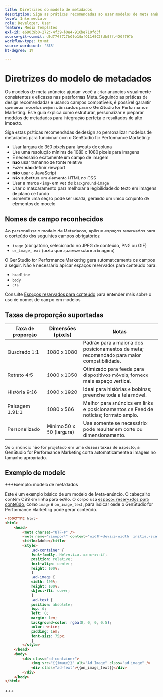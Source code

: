 ```yaml
---
title: Diretrizes do modelo de metadados
description: Siga as práticas recomendadas ao usar modelos de meta anúncios com o Adobe GenStudio for Performance Marketing.
level: Intermediate
role: Developer, User
feature: Media Templates
exl-id: e69039b0-272d-4f39-b0e4-916be710fd5f
source-git-commit: d9d774f727b69b18af6114965fdb8ffb450f797b
workflow-type: tm+mt
source-wordcount: '378'
ht-degree: 1%

---
```


# Diretrizes do modelo de metadados

Os modelos de meta anúncios ajudam você a criar anúncios visualmente consistentes e eficazes nas plataformas Meta. Seguindo as práticas de design recomendadas e usando campos compatíveis, é possível garantir que seus modelos sejam otimizados para o GenStudio for Performance Marketing. Este guia explica como estruturar, personalizar e preparar modelos de metadados para integração perfeita e resultados de alto impacto.

Siga estas práticas recomendadas de design ao personalizar modelos de metadados para funcionar com o GenStudio for Performance Marketing:

- Usar largura de 360 pixels para layouts de coluna
- Use uma resolução mínima de 1080 x 1080 pixels para imagens
- É necessário exatamente um campo de imagem
- **não** usar tamanho de fonte relativo
- Fazer **não** definir viewport
- **não** usar o JavaScript
- **não** substitua um elemento HTML no CSS
- Usar a marca `<img>` em vez de `background-image`
- Usar o mascaramento para melhorar a legibilidade do texto em imagens de plano de fundo
- Somente uma seção pode ser usada, gerando um único conjunto de elementos de modelo

## Nomes de campo reconhecidos

Ao personalizar o modelo de Metadados, aplique espaços reservados para o conteúdo dos seguintes campos obrigatórios:

- `image` (obrigatório, selecionado no JPEG de conteúdo, PNG ou GIF)
- `on_image_text` (texto que aparece sobre a imagem)

O GenStudio for Performance Marketing gera automaticamente os campos a seguir. Não é necessário aplicar espaços reservados para conteúdo para:

- `headline`
- `body`
- `cta`

Consulte [Espaços reservados para conteúdo](/help/user-guide/content/customize-template.md#content-placeholders) para entender mais sobre o uso de nomes de campo em modelos.

## Taxas de proporção suportadas

| Taxa de proporção | Dimensões (pixels) | Notas |
|------------------|----------------------------|-----------------------------------------------------------------------|
| Quadrado 1:1 | 1080 x 1080 | Padrão para a maioria dos posicionamentos de meta; recomendado para maior compatibilidade. |
| Retrato 4:5 | 1080 x 1350 | Otimizado para feeds para dispositivos móveis; fornece mais espaço vertical. |
| História 9:16 | 1080 x 1920 | Ideal para histórias e bobinas; preenche toda a tela móvel. |
| Paisagem 1.91:1 | 1080 x 566 | Melhor para anúncios em links e posicionamentos de Feed de notícias; formato amplo. |
| Personalizado | Mínimo 50 x 50 (largura) | Use somente se necessário; pode resultar em corte ou dimensionamento. |

Se o anúncio não for projetado em uma dessas taxas de aspecto, a GenStudio for Performance Marketing corta automaticamente a imagem no tamanho apropriado.

## Exemplo de modelo

+++Exemplo: modelo de metadados

<!-- Does this need to be a precise size? -->

Este é um exemplo básico de um modelo de Meta-anúncio. O cabeçalho contém CSS em linha para estilo. O corpo usa [espaços reservados para conteúdo](#content-placeholders), como `image` e `on_image_text`, para indicar onde o GenStudio for Performance Marketing pode gerar conteúdo.

```html {line-numbers="true" highlight="33"}
<!DOCTYPE html>
<html>
    <head>
        <meta charset="UTF-8" />
        <meta name="viewport" content="width=device-width, initial-scale=1.0" />
        <title>Adobe</title>
        <style>
            .ad-container {
            font-family: Helvetica, sans-serif;
            position: relative;
            text-align: center;
            height: 100%;
            }
            .ad-image {
            width: 100%;
            height: 100%;
            object-fit: cover;
            }
            .ad-text {
            position: absolute;
            top: 0;
            left: 0;
            margin: 1em;
            background-color: rgba(0, 0, 0, 0.5);
            color: white;
            padding: 1em;
            font-size: 75px;
            }
        </style>
    </head>
    <body>
        <div class="ad-container">
            <img src="{{image}}" alt="Ad Image" class="ad-image" />
            <div class="ad-text">{{on_image_text}}</div>
        </div>
    </body>
</html>
```

+++
